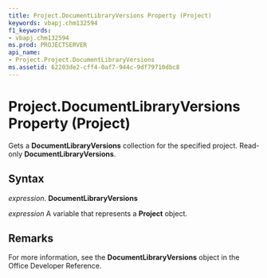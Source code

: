 ```yaml
---
title: Project.DocumentLibraryVersions Property (Project)
keywords: vbapj.chm132594
f1_keywords:
- vbapj.chm132594
ms.prod: PROJECTSERVER
api_name:
- Project.Project.DocumentLibraryVersions
ms.assetid: 62203de2-cff4-0af7-944c-9df79710dbc8
---
```



# Project.DocumentLibraryVersions Property (Project)

Gets a  **DocumentLibraryVersions** collection for the specified project. Read-only **DocumentLibraryVersions**.


## Syntax

 _expression_. **DocumentLibraryVersions**

 _expression_ A variable that represents a **Project** object.


## Remarks

For more information, see the  **DocumentLibraryVersions** object in the Office Developer Reference.


